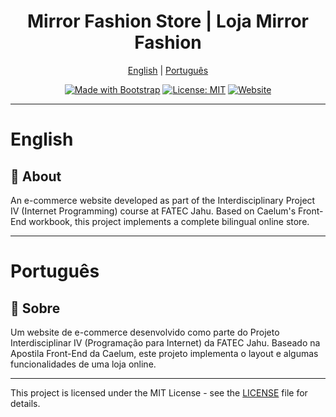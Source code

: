
<div align="center">

# Mirror Fashion Store | Loja Mirror Fashion

[English](#english) | [Português](#português)

[![Made with Bootstrap](https://img.shields.io/badge/Made%20with-Bootstrap-7952B3.svg)](https://getbootstrap.com/)
[![License: MIT](https://img.shields.io/badge/License-MIT-yellow.svg)](https://opensource.org/licenses/MIT)
[![Website](https://img.shields.io/website?url=https://your-demo-url.com)](https://your-demo-url.com)

</div>

---

# English

## 📝 About

An e-commerce website developed as part of the Interdisciplinary Project IV (Internet Programming) course at FATEC Jahu. Based on Caelum's Front-End workbook, this project implements a complete bilingual online store.

---

# Português

## 📝 Sobre

Um website de e-commerce desenvolvido como parte do Projeto Interdisciplinar IV (Programação para Internet) da FATEC Jahu. Baseado na Apostila Front-End da Caelum, este projeto implementa o layout e algumas funcionalidades de uma loja online.

---

This project is licensed under the MIT License - see the [LICENSE](LICENSE) file for details.
